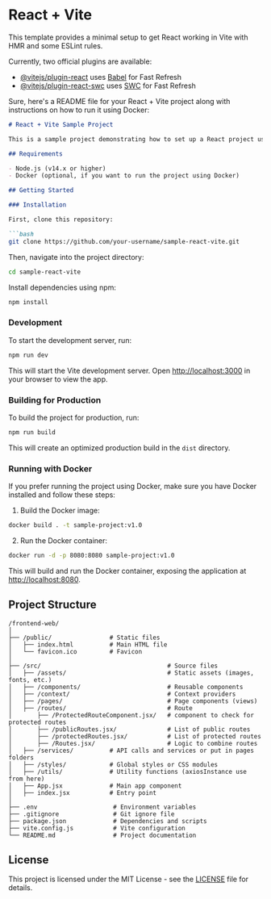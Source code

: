 # React + Vite

This template provides a minimal setup to get React working in Vite with HMR and some ESLint rules.

Currently, two official plugins are available:

- [@vitejs/plugin-react](https://github.com/vitejs/vite-plugin-react/blob/main/packages/plugin-react/README.md) uses [Babel](https://babeljs.io/) for Fast Refresh
- [@vitejs/plugin-react-swc](https://github.com/vitejs/vite-plugin-react-swc) uses [SWC](https://swc.rs/) for Fast Refresh

Sure, here's a README file for your React + Vite project along with instructions on how to run it using Docker:

```markdown
# React + Vite Sample Project

This is a sample project demonstrating how to set up a React project using Vite, along with instructions on how to containerize it with Docker.

## Requirements

- Node.js (v14.x or higher)
- Docker (optional, if you want to run the project using Docker)

## Getting Started

### Installation

First, clone this repository:

```bash
git clone https://github.com/your-username/sample-react-vite.git
```

Then, navigate into the project directory:

```bash
cd sample-react-vite
```

Install dependencies using npm:

```bash
npm install
```

### Development

To start the development server, run:

```bash
npm run dev
```

This will start the Vite development server. Open [http://localhost:3000](http://localhost:3000) in your browser to view the app.

### Building for Production

To build the project for production, run:

```bash
npm run build
```

This will create an optimized production build in the `dist` directory.

### Running with Docker

If you prefer running the project using Docker, make sure you have Docker installed and follow these steps:

1. Build the Docker image:

```bash
docker build . -t sample-project:v1.0
```

2. Run the Docker container:

```bash
docker run -d -p 8080:8080 sample-project:v1.0
```

This will build and run the Docker container, exposing the application at [http://localhost:8080](http://localhost:8080).

## Project Structure

```
/frontend-web/
│
├── /public/                # Static files
│   ├── index.html          # Main HTML file
│   └── favicon.ico         # Favicon
│
├── /src/                                   # Source files
│   ├── /assets/                            # Static assets (images, fonts, etc.)
│   ├── /components/                        # Reusable components
│   ├── /context/                           # Context providers
│   ├── /pages/                             # Page components (views)
│   ├── /routes/                            # Route
│       ├── /ProtectedRouteComponent.jsx/   # component to check for protected routes
│       ├── /publicRoutes.jsx/              # List of public routes
│       ├── /protectedRoutes.jsx/           # List of protected routes
│       ├── /Routes.jsx/                    # Logic to combine routes
│   ├── /services/          # API calls and services or put in pages folders
│   ├── /styles/            # Global styles or CSS modules
│   ├── /utils/             # Utility functions (axiosInstance use from here)
│   ├── App.jsx             # Main app component
│   ├── index.jsx           # Entry point
│
├── .env                     # Environment variables
├── .gitignore               # Git ignore file
├── package.json             # Dependencies and scripts
├── vite.config.js           # Vite configuration
└── README.md                # Project documentation

```

## License

This project is licensed under the MIT License - see the [LICENSE](LICENSE) file for details.
```
